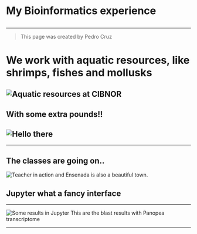 # My Bioinformatics experience
## 


----------

> This page was created by Pedro Cruz 

# We work with aquatic resources, like shrimps, fishes and mollusks  #
![Aquatic resources at CIBNOR](http://www.cibnor.mx/images/stories/investigacion/pa/acuacultura.jpg)
----------

## With some extra pounds!! ##
![Hello there](http://intranet.cibnor.mx/personal/retratos/pcruz.jpg)
---

----------

## The classes are going on.. ##
![Teacher in action](\Users\curso16\Desktop\almejas\pedro-pedro\IMG_8111.JPG)
and Ensenada is also a beautiful town.
## Jupyter what a fancy interface  ##
---
![Some results in Jupyter](\Users\curso16\Desktop\almejas\pedro-pedro\jupiter.JPG) This are the blast results with Panopea transcriptome

---


